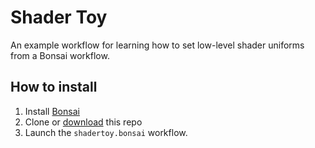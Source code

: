 # Shader Toy

An example workflow for learning how to set low-level shader uniforms from a Bonsai workflow.

## How to install

1. Install [Bonsai](https://bonsai-rx.org)
2. Clone or [download](https://github.com/glopesdev/shadertoy/archive/refs/heads/main.zip) this repo
3. Launch the `shadertoy.bonsai` workflow.
